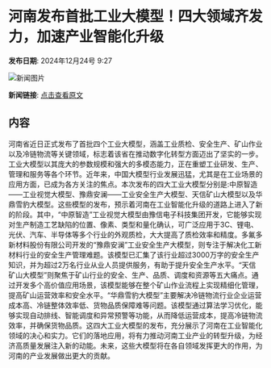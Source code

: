 # 河南发布首批工业大模型！四大领域齐发力，加速产业智能化升级

**发布日期**: 2024年12月24号 9:27

![新闻图片](https://pic.chinaz.com/picmap/202307261637346165_3.jpg)

**新闻链接**: [点击查看原文](https://www.aibase.com/zh/news/14223)

## 内容

河南省近日正式发布了首批四个工业大模型，涵盖工业质检、安全生产、矿山作业以及冷链物流等关键领域，标志着该省在推动数字化转型方面迈出了坚实的一步。工业大模型以其庞大的参数规模和强大的多模态能力，正在重塑工业研发、生产、管理和服务等各个环节。近年来，中国大模型行业发展迅猛，尤其是在工业场景的应用方面，已成为各方关注的焦点。本次发布的四大工业大模型分别是:中原智造——工业视觉大模型、豫鼎安澜——工业安全生产大模型、天信矿山大模型以及华鼎雪豹大模型。这些模型的发布，预示着河南在工业智能化升级的道路上进入了新的阶段。其中，“中原智造”工业视觉大模型由豫信电子科技集团开发，它能够实现对生产制造工艺缺陷的位置、像素、类型和量化确认，可广泛应用于3C、锂电、光伏、汽车、半导体等多个行业的外观质检，大大提高了质检效率和精度。多氟多新材料股份有限公司开发的“豫鼎安澜”工业安全生产大模型，则专注于解决化工新材料行业的安全生产管理难题。该模型已汇集了该行业超过3000万字的安全生产知识，并为超过2万名行业从业人员提供服务，有助于提升安全生产水平。“天信矿山大模型”则聚焦于矿山行业的安全、生产、品质、调度和资源等五大痛点。通过开发多个高价值应用场景，该模型能够在整个矿山作业流程上实现精细化管理，提高矿山运营效率和安全水平。“华鼎雪豹大模型”主要解决冷链物流行业企业运营成本高、冷链整体效率低、货物品质保障难等问题。该模型通过算法学习优化，能够实现自动排线、智能调度和异常预警等功能，从而降低运营成本，提高冷链物流效率，并确保货物品质。这四大工业大模型的发布，充分展示了河南在工业智能化领域的决心和实力。它们的落地应用，将有力推动河南工业产业的转型升级，为经济高质量发展注入新的动能。未来，这些大模型将在各自领域发挥更大的作用，为河南的产业发展做出更大的贡献。
